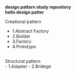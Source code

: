 **design pattern study repository**<br>
<b>hello design patter</b>

Creational pattern<br>
- 1.Abstract Factory
- 2.Builder
- 3.Factory 
- 4.Prototype
<br>
Structural pattern<br>
- 1.Adapter
- 2.Bridege

